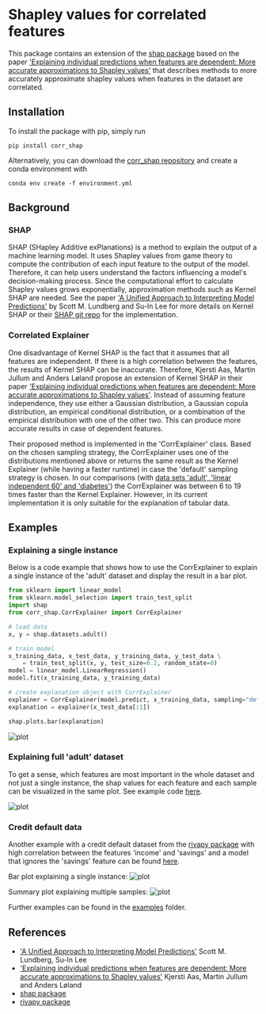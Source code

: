 # Shapley values for correlated features

This package contains an extension of the [shap package](https://github.com/shap/shap) based on the paper ['Explaining individual predictions when features are dependent: More accurate
approximations to Shapley values'](https://arxiv.org/abs/1903.10464) that describes methods to more accurately approximate shapley values when features in the dataset are correlated. 

## Installation

To install the package with pip, simply run

`pip install corr_shap`

Alternatively, you can download the [corr_shap repository](https://github.com/Fraunhofer-SCAI/corr_shap) and
create a conda environment with  

`conda env create -f environment.yml`

## Background

### SHAP
SHAP (SHapley Additive exPlanations) is a method to explain the output of a machine learning model.
It uses Shapley values from game theory to compute the contribution of each input feature to the output of the model.
Therefore, it can help users understand the factors influencing a model's decision-making process.
Since the computational effort to calculate Shapley values grows exponentially, approximation methods such as Kernel SHAP are needed. 
See the paper ['A Unified Approach to Interpreting Model Predictions'](http://papers.nips.cc/paper/7062-a-unified-approach-to-interpreting-model-predictions)
by Scott M. Lundberg and Su-In Lee for more details on Kernel SHAP or their [SHAP git repo](https://github.com/shap/shap) for the implementation.

### Correlated Explainer
One disadvantage of Kernel SHAP is the fact that it assumes that all features are independent.
If there is a high correlation between the features, the results of Kernel SHAP can be inaccurate.
Therefore, Kjersti Aas, Martin Jullum and Anders Løland propose an extension of Kernel SHAP in their paper 
['Explaining individual predictions when features are dependent: More accurate
approximations to Shapley values'](https://arxiv.org/abs/1903.10464). 
Instead of assuming feature independence, they use either a Gaussian distribution, 
a Gaussian copula distribution, an empirical conditional distribution, 
or a combination of the empirical distribution with one of the other two.
This can produce more accurate results in case of dependent features.

Their proposed method is implemented in the 'CorrExplainer' class. Based on the chosen sampling strategy, the CorrExplainer 
uses one of the distributions mentioned above or returns the same result as the Kernel Explainer (while having a faster runtime) 
in case the 'default' sampling strategy is chosen.
In our comparisons (with [data sets 'adult', 'linear independent 60' and
'diabetes'](https://shap.readthedocs.io/en/latest/api.html#datasets))
the CorrExplainer was between 6 to 19 times faster than the Kernel Explainer.
However, in its current implementation it is only suitable for the explanation of tabular data.

## Examples
### Explaining a single instance
Below is a code example that shows how to use the CorrExplainer to explain a single instance
of the 'adult' dataset and display the result in a bar plot.

````python
from sklearn import linear_model
from sklearn.model_selection import train_test_split
import shap
from corr_shap.CorrExplainer import CorrExplainer

# load data
x, y = shap.datasets.adult()

# train model
x_training_data, x_test_data, y_training_data, y_test_data \
    = train_test_split(x, y, test_size=0.2, random_state=0)
model = linear_model.LinearRegression()
model.fit(x_training_data, y_training_data)

# create explanation object with CorrExplainer
explainer = CorrExplainer(model.predict, x_training_data, sampling="default")
explanation = explainer(x_test_data[:1])

shap.plots.bar(explanation)
````

![plot](https://github.com/Fraunhofer-SCAI/corr_shap/images/dependent_bar_plot.png)

### Explaining full 'adult' dataset

To get a sense, which features are most important in the whole dataset and not just a single instance, the shap values 
for each feature and each sample can be visualized in the same plot.
See example code [here](https://github.com/Fraunhofer-SCAI/corr_shap/examples/adult_beeswarmplot.py).

![plot](https://github.com/Fraunhofer-SCAI/corr_shap/images/adult_beeswarmplot_all_sample.png)

### Credit default data
Another example with a credit default dataset from the [rivapy package](https://github.com/RIVACON/RiVaPy) with high correlation between the features 'income' and 'savings' 
and a model that ignores the 'savings' feature can be found [here](https://github.com/Fraunhofer-SCAI/corr_shap/examples/credit_default.py).

Bar plot explaining a single instance:
![plot](https://github.com/Fraunhofer-SCAI/corr_shap/images/comparison_bar_plot.png)

Summary plot explaining multiple samples:
![plot](https://github.com/Fraunhofer-SCAI/corr_shap/images/creditdefault_beeswarmplot_5000_sample.png)

Further examples can be found in the [examples](https://github.com/Fraunhofer-SCAI/corr_shap/examples) folder.

## References
* ['A Unified Approach to Interpreting Model Predictions'](http://papers.nips.cc/paper/7062-a-unified-approach-to-interpreting-model-predictions) 
Scott M. Lundberg, Su-In Lee
* ['Explaining individual predictions when features are dependent: More accurate approximations to Shapley values'](https://arxiv.org/abs/1903.10464) 
Kjersti Aas, Martin Jullum and Anders Løland
* [shap package](https://github.com/shap/shap)
* [rivapy package](https://github.com/RIVACON/RiVaPy)
